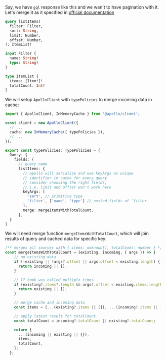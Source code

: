 Say, we have `gql` response like this and we wan't to have pagination with it. Let's merge it as it specified in [official documentation](https://www.apollographql.com/docs/react/caching/cache-field-behavior/#the-merge-function)

```graphql
query listItems(
  filter: Filter, 
  sort: String,
  limit: Number,
  offset: Number,
): ItemList!

input Filter {
  name: String!
  type: String!
}

type ItemList {
  items: [Item!]!
  totalCount: Int!
}
```

We will setup `ApolloClient` with `typePolicies` to merge incoming data in cache:

```typescript
import { ApolloClient, InMemoryCache } from '@apollo/client';

const client = new ApolloClient({
  // ...
  cache: new InMemoryCache({ typePolicies }),
  // ...
});

export const typePolicies: TypePolicies = {
  Query: {
    fields: {
      // query name
      listItems: {
        // apollo will serialize and use keyArgs as unique
        // identifier in cache for every query
        // consider choosing the right fields, 
        // i.e. limit and offset won't work here
        keyArgs: [
          'sort', // primitive type
          'filter', ['name', 'type'] // nested fields of `filter`
        ],
        merge: mergeItemsWithTotalCount,
      },
  }
}
```

We will need merge function `mergeItemsWithTotalCount`, which will join results of query and cached data for specific key:

```typescript
/** merges all sources with { items: unknown[], totalCount: number } */
const mergeItemsWithTotalCount = (existing, incoming, { args }) => {
    // no existing data
    if (!existing || !args?.offset || args.offset < existing.length) {
      return incoming || [];
    }

    // If hook was called multiple times
    if (existing?.items?.length && args?.offset < existing.items.length) {
      return existing || [];
    }

    // merge cache and incoming data
    const items = [...(existing?.items || []), ...(incoming?.items || [])];

    // apply latest result for totalCount
    const totalCount = incoming?.totalCount || existing?.totalCount;

    return {
      ...(incoming || existing || {}),
      items,
      totalCount,
    };
  };
```